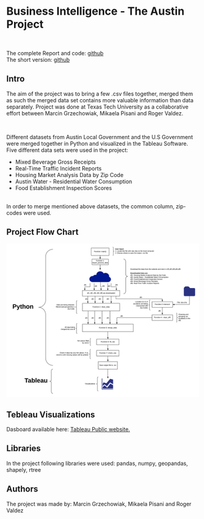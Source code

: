 # Business Intelligence - The Austin Project

<br/>

The complete Report and code: [github](https://github.com/grzechowiak/Business-Intelligence-Project)
<br/>
The short version: [github](https://grzechowiak.github.io/posts/)
<br/>

## Intro

The aim of the project was to bring a few .csv files together, merged them as such the merged data set contains more valuable information than data separately. Project was done at Texas Tech University as a collaborative effort between Marcin Grzechowiak, Mikaela Pisani and Roger Valdez.

<br/>

Different datasets from Austin Local Government and the U.S Government were merged together in Python and visualized in the Tableau Software. Five different data sets were used in the project:
<br/>
- Mixed Beverage Gross Receipts <br/> 
- Real-Time Traffic Incident Reports <br/>
- Housing Market Analysis Data by Zip Code <br/>
- Austin Water - Residential Water Consumption <br/>
- Food Establishment Inspection Scores 
<br/>
In order to merge mentioned above datasets, the common column, zip-codes were used.
<br/>


## Project Flow Chart
![The Structure of the Project](/img/ProjectFlowChart.png)


## Tebleau Visualizations
Dasboard available here: [Tableau Public website.](https://public.tableau.com/profile/grzechowiak#!/vizhome/Austin-BusinessIntelligenceProject/AustinTX)


## Libraries
In the project following libraries were used:
pandas, numpy, geopandas, shapely, rtree


## Authors
The project was made by: Marcin Grzechowiak, Mikaela Pisani and Roger Valdez